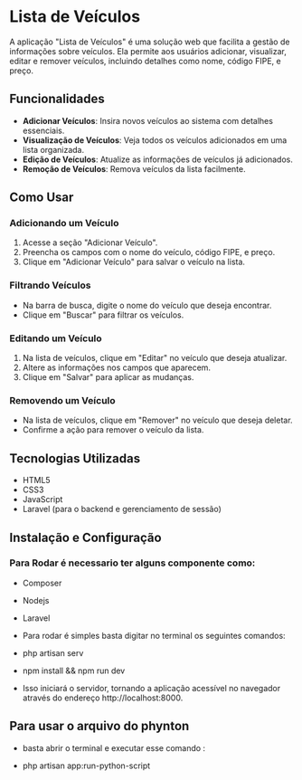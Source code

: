 # Lista de Veículos

A aplicação "Lista de Veículos" é uma solução web que facilita a gestão de informações sobre veículos. Ela permite aos usuários adicionar, visualizar, editar e remover veículos, incluindo detalhes como nome, código FIPE, e preço.

## Funcionalidades

- **Adicionar Veículos**: Insira novos veículos ao sistema com detalhes essenciais.
- **Visualização de Veículos**: Veja todos os veículos adicionados em uma lista organizada.
- **Edição de Veículos**: Atualize as informações de veículos já adicionados.
- **Remoção de Veículos**: Remova veículos da lista facilmente.

## Como Usar

### Adicionando um Veículo

1. Acesse a seção "Adicionar Veículo".
2. Preencha os campos com o nome do veículo, código FIPE, e preço.
3. Clique em "Adicionar Veículo" para salvar o veículo na lista.

### Filtrando Veículos

- Na barra de busca, digite o nome do veículo que deseja encontrar.
- Clique em "Buscar" para filtrar os veículos.

### Editando um Veículo

1. Na lista de veículos, clique em "Editar" no veículo que deseja atualizar.
2. Altere as informações nos campos que aparecem.
3. Clique em "Salvar" para aplicar as mudanças.

### Removendo um Veículo

- Na lista de veículos, clique em "Remover" no veículo que deseja deletar.
- Confirme a ação para remover o veículo da lista.

## Tecnologias Utilizadas

- HTML5
- CSS3
- JavaScript 
- Laravel (para o backend e gerenciamento de sessão)

## Instalação e Configuração

### Para Rodar é necessario ter alguns componente como:

- Composer
- Nodejs
- Laravel 
- Para rodar é simples basta digitar no terminal os seguintes comandos:

- php artisan serv 
- npm install &&  npm run dev  

- Isso iniciará o servidor, tornando a aplicação acessível no navegador através do endereço http://localhost:8000.


## Para usar o arquivo do phynton 

- basta abrir o terminal e executar esse comando : 

- php artisan app:run-python-script